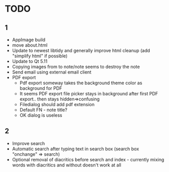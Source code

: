 # TODO
## 1
* AppImage build
* move about.html
* Update to newest libtidy and generally improve html cleanup (add "simplify html" if possible) 
* Update to Qt 5.11 
* Copying images from to note/note seems to destroy the note
* Send email using external email client
* PDF export
    * Pdf export someway takes the background theme color as background for PDF
    * It seems PDF export file picker stays in background after first PDF export.. then stays hidden=>confusing
    * Filedialog should add pdf extension
    * Default FN - note title?
    * OK dialog is useless

## 2
* Improve search 
* Automatic search after typing text in search box (search box "onchange" => search)
* Optional removal of diacritics before search and index - currently mixing words with 
  diacritics and without doesn't work at all 
  
